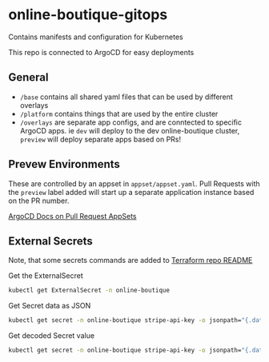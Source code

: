# online-boutique-gitops

Contains manifests and configuration for Kubernetes

This repo is connected to ArgoCD for easy deployments

## General

- `/base` contains all shared yaml files that can be used by different overlays
- `/platform` contains things that are used by the entire cluster
- `/overlays` are separate app configs, and are conntected to specific ArgoCD apps. ie `dev` will deploy to the dev online-boutique cluster, `preview` will deploy separate apps based on PRs!

## Prevew Environments

These are controlled by an appset in `appset/appset.yaml`. Pull Requests with the `preview` label added will start up a separate application instance based on the PR number.

[ArgoCD Docs on Pull Request AppSets](https://argo-cd.readthedocs.io/en/latest/operator-manual/applicationset/Generators-Pull-Request/#github)

## External Secrets

Note, that some secrets commands are added to [Terraform repo README](https://github.com/tonyrud/12_iac_with_terraform)

Get the ExternalSecret

```bash
kubectl get ExternalSecret -n online-boutique
```

Get Secret data as JSON

```bash
kubectl get secret -n online-boutique stripe-api-key -o jsonpath="{.data}"
```

Get decoded Secret value

```bash
kubectl get secret -n online-boutique stripe-api-key -o jsonpath="{.data.stripe-key}" | base64 -d
```
